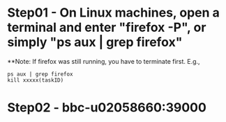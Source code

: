 # Step01 - On Linux machines, open a terminal and enter "firefox -P", or simply "ps aux | grep firefox"

**Note: If firefox was still running, you have to terminate first. E.g., 

```
ps aux | grep firefox
kill xxxxx(taskID)
```

# Step02 - bbc-u02058660:39000
